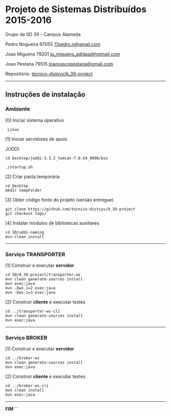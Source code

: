 # Projeto de Sistemas Distribuídos 2015-2016 #

Grupo de SD 39 - Campus Alameda


Pedro Nogueira 67055 17pedro.n@gmail.com

Joao Miguens 79201 jp_miguens_adidas@hotmail.com

Joao Pestana 79515 joaovascopestana@gmail.com



Repositório:
[tecnico-distsys/A_39-project](https://github.com/tecnico-distsys/a_39-project/)


-------------------------------------------------------------------------------

## Instruções de instalação 


### Ambiente

[0] Iniciar sistema operativo

```
 Linux
```



[1] Iniciar servidores de apoio

JUDDI:

```
cd Desktop/juddi-3.3.2_tomcat-7.0.64_9090/bin

./startup.sh
```



[2] Criar pasta temporária


```
cd Desktop
mkdir tempFolder
```



[3] Obter código fonte do projeto (versão entregue)

```
git clone https://github.com/tecnico-distsys/A_39-project 
git checkout tags/
```



[4] Instalar módulos de bibliotecas auxiliares


```
cd SD/uddi-naming
mvn clean install
```

-------------------------------------------------------------------------------

### Serviço TRANSPORTER

[1] Construir e executar **servidor**


```
cd SD/A_39-project/transporter-ws
mvn clean generate-sources install
mvn exec:java
mvn -Dws.i=2 exec:java
mvn -Dws.i=3 exec:java
```


[2] Construir **cliente** e executar testes


```
cd ../transporter-ws-cli
mvn clean generate-sources install
mvn exec:java
```




-------------------------------------------------------------------------------

### Serviço BROKER

[1] Construir e executar **servidor**


```
cd ../broker-ws
mvn clean generate-sources install
mvn exec:java
```


[2] Construir **cliente** e executar testes

```
cd ../broker-ws-cli
mvn clean install
mvn exec:java
```



-------------------------------------------------------------------------------
**FIM**```

